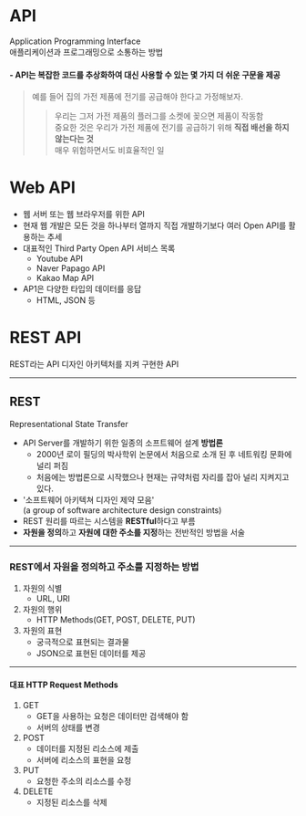 # API 
Application Programming Interface\
애플리케이션과 프로그래밍으로 소통하는 방법

#### - API는 복잡한 코드를 추상화하여 대신 사용할 수 있는 몇 가지 더 쉬운 구문을 제공
  > 예를 들어 집의 가전 제품에 전기를 공급해야 한다고 가정해보자.
  >> 우리는 그저 가전 제품의 플러그를 소켓에 꽂으면 제품이 작동함\
  >> 중요한 것은 우리가 가전 제품에 전기를 공급하기 위해 **직접 배선을 하지 않는다는 것**\
  >> 매우 위험하면서도 비효율적인 일

# Web API 
- 웹 서버 또는 웹 브라우저를 위한 API
- 현재 웹 개발은 모든 것을 하나부터 열까지 직접 개발하기보다 여러 Open API를 활용하는 추세
- 대표적인 Third Party Open API 서비스 목록
  - Youtube API
  - Naver Papago API
  - Kakao Map API
- AP1은 다양한 타입의 데이터를 응답
  - HTML, JSON 등

# REST API
REST라는 API 디자인 아키텍처를 지켜 구현한 API

---

## REST 
Representational State Transfer

- API Server를 개발하기 위한 일종의 소프트웨어 설계 **방법론**
   -  2000년 로이 필딩의 박사학위 논문에서 처음으로 소개 된 후 네트워킹 문화에 널리 퍼짐
   -  처음에는 방법론으로 시작했으나 현재는 규약처럼 자리를 잡아 널리 지켜지고 있다.
- '소프트웨어 아키텍쳐 디자인 제약 모음'\
    (a group of software architecture design constraints)
- REST 원리를 따르는 시스템을 **RESTful**하다고 부름
- **자원을 정의**하고 **자원에 대한 주소를 지정**하는 전반적인 방법을 서술

---

### REST에서 자원을 정의하고 주소를 지정하는 방법
1. 자원의 식별
    - URL, URI 
2. 자원의 행위
    - HTTP Methods(GET, POST, DELETE, PUT)
3. 자원의 표현
    - 궁극적으로 표현되는 결과물
    - JSON으로 표현된 데이터를 제공

---

#### 대표 HTTP Request Methods
1. GET
    - GET을 사용하는 요청은 데이터만 검색해야 함
    - 서버의 상태를 변경
2. POST
    - 데이터를 지정된 리소스에 제출
    - 서버에 리소스의 표현을 요청
3. PUT
    - 요청한 주소의 리소스를 수정
4. DELETE
    - 지정된 리소스를 삭제
